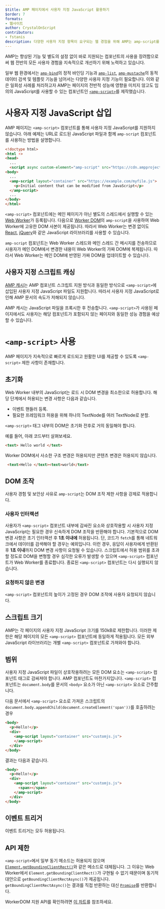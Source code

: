 ```yaml
---
$title: AMP 페이지에서 사용자 지정 JavaScript 활용하기
$order: 7
formats:
- 웹사이트
author: CrystalOnScript
contributors:
- fstanis
description: 다양한 사용자 지정 항목이 요구되는 웹 경험을 위해 AMP는 amp-script를 제작했습니다. 이 컴포넌트를 통해 AMP 페이지에서 페이지의 다른 성능에 영향을 미치지 않고도 임의의 JavaScript를 사용할 수 있습니다.
---
```


AMP는 향상된 기능 및 별도의 설정 없이 바로 지원되는 컴포넌트의 사용을 장려함으로써 웹 전반의 모든 사용자 경험을 지속적으로 개선하기 위해 노력하고 있습니다.

일부 웹 환경에서는 [`amp-bind`](../../../documentation/components/reference/amp-bind.md?format=websites)의 정적 바인딩 기능과 [`amp-list`](../../../documentation/components/reference/amp-list.md?format=websites), [`amp-mustache`](../../../documentation/components/reference/amp-mustache.md?format=websites)의 동적 데이터 검색 및 템플릿 기능을 넘어서는 다양한 사용자 지정 기능이 필요합니다. 이와 같은 일회성 사례를 처리하고자 AMP는 페이지의 전반적 성능에 영향을 미치지 않고도 임의의 JavaScript를 사용할 수 있는 컴포넌트인 [`<amp-script>`](../../../documentation/components/reference/amp-script.md?format=websites)를 제작했습니다.

# 사용자 지정 JavaScript 삽입

AMP 페이지는 `<amp-script>` 컴포넌트를 통해 사용자 지정 JavaScript를 지원하지 않습니다. 아래 예제는 URL로 로드된 JavaScript 파일과 함께 `amp-script` 컴포넌트를 사용하는 방법을 설명합니다.

```html
<!doctype html>
<html ⚡>
<head>
  ...
  <script async custom-element="amp-script" src="https://cdn.ampproject.org/v0/amp-script-0.1.js"></script>
<body>
  ...
  <amp-script layout="container" src="https://example.com/myfile.js">
    <p>Initial content that can be modified from JavaScript</p>
  </amp-script>
  ...
</body>
</html>
```

`<amp-script>` 컴포넌트에는 메인 페이지가 아닌 별도의 스레드에서 실행할 수 있는 [Web Worker](https://developer.mozilla.org/en-US/docs/Web/API/Web_Workers_API)가 등록됩니다. 다음으로 [Worker DOM](https://github.com/ampproject/worker-dom)의 `amp-script`을 사용하여 Web Worker에 고유한 DOM 사본이 제공됩니다. 따라서 Web Worker는 변경 없이도 [React](https://reactjs.org/), [jQuery](https://jquery.com/)와 같은 JavaScript 라이브러리를 사용할 수 있습니다.

`amp-script` 컴포넌트는 Web Worker 스레드와 메인 스레드 간 메시지를 전송하므로 사용자가 메인 DOM에서 변경한 내용이 Web Worker의 가짜 DOM에 복제됩니다. 따라서 Web Worker는 메인 DOM에 반영된 가짜 DOM을 업데이트할 수 있습니다.

## 사용자 지정 스크립트 캐싱

[AMP 캐시](../../../documentation/guides-and-tutorials/learn/amp-caches-and-cors/how_amp_pages_are_cached.md)는 AMP 컴포넌트 스크립트 지원 방식과 동일한 방식으로 `<amp-script>`에 삽입된 사용자 지정 JavaScript 파일도 지원합니다. 따라서 사용자 지정 JavaScript로 인해 AMP 문서의 속도가 저해되지 않습니다.

AMP 캐시는 JavaScript 파일을 프록시한 후 전송합니다. `<amp-script>`가 사용된 페이지에서도 사용자는 해당 컴포넌트가 포함되지 않는 페이지와 동일한 성능 경험을 예상할 수 있습니다.

# `<amp-script>` 사용

AMP 페이지가 지속적으로 빠르게 로드되고 원활한 UI를 제공할 수 있도록 `<amp-script>` 제한 사항이 존재합니다.

## 초기화

Web Worker 내부의 JavaScript는 로드 시 DOM 변경을 최소한으로 허용합니다. 해당 단계에서 허용되는 변경 사항은 다음과 같습니다.

- 이벤트 핸들러 등록.
- 필요한 프레임워크 허용을 위해 하나의 TextNode를 여러 TextNode로 분할.

`<amp-script>` 태그 내부의 DOM은 초기화 전후로 거의 동일해야 합니다.

예를 들어, 아래 코드부터 살펴보세요.

```html
<text> Hello world </text>
```

Worker DOM에서 사소한 구조 변경은 허용되지만 콘텐츠 변경은 허용되지 않습니다.

```html
 <text>Hello </text><text>world</text>
```

## DOM 조작

사용자 경험 및 보안상 사유로 `amp-script`는 DOM 조작 제한 사항을 강제로 적용합니다.

### 사용자 인터랙션

사용자가 `<amp-script>` 컴포넌트 내부에 감싸진 요소와 상호작용할 시 사용자 지정 JavaScript는 필요한 경우 신속하게 DOM 조작을 반환해야 합니다. 기본적으로 DOM 변경 사항은 초기 인터랙션 후 **1초 이내에** 허용됩니다. 단, 코드가 `fetch`를 통해 네트워크에서 데이터를 검색해야 할 경우는 예외입니다. 이런 경우, 응답이 사용자에게 반환된 후 **1초 이내**까지 DOM 변경 사항이 요청될 수 있습니다. 스크립트에서 허용 범위를 초과할 정도로 DOM을 변형할 경우 심각한 오류가 발생할 수 있으며 `<amp-script>` 컴포넌트가 Web Worker를 종료합니다. 종료된 `<amp-script>` 컴포넌트는 다시 실행되지 않습니다.

### 요청하지 않은 변경

`<amp-script>` 컴포넌트의 높이가 고정된 경우 DOM 조작에 사용자 요청되지 않습니다.

## 스크립트 크기

AMP는 각 페이지의 사용자 지정 JavaScript 크기를 150kB로 제한합니다. 이러한 제한은 해당 페이지의 모든 `<amp-script>` 컴포넌트에 동일하게 적용됩니다. 모든 외부 JavaScript 라이브러리는 개별 `<amp-script>` 컴포넌트로 가져와야 합니다.

## 범위

사용자 지정 JavaScript 파일이 상호작용하려는 모든 DOM 요소는 `<amp-script>` 컴포넌트 태그로 감싸져야 합니다. AMP 컴포넌트도 마찬가지입니다. `<amp-script>` 컴포넌트는 `document.body`를 문서의 `<body>` 요소가 아닌 `<amp-script>` 요소로 간주합니다.

다음 문서에서 `<amp-script>` 요소로 가져온 스크립트의 `document.body.appendChild(document.createElement('span'))`를 호출하려는 경우

```html
<body>
  <p>Hello!</p>
  <div>
    <amp-script layout="container" src="customjs.js">
    </amp-script>
  </div>
</body>
```

결과는 다음과 같습니다.

```html
<body>
  <p>Hello!</p>
  <div>
    <amp-script layout="container" src="customjs.js">
      <span></span>
    </amp-script>
  </div>
</body>
```

## 이벤트 트리거

이벤트 트리거는 모두 허용됩니다.

## API 제한<a name="api-restrictions"></a>

`<amp-script>`에서 일부 동기 메소드는 허용되지 않으며 [`Element.getBoundingClientRect()`](https://developer.mozilla.org/en-US/docs/Web/API/Element/getBoundingClientRect)와 같은 메소드로 대체됩니다. 그 이유는 Web Worker에서 `Element.getBoundingClientRect()`가 구현될 수 없기 때문이며 동기적 대안으로 `getBoundingClientRectAsync()`가 제공됩니다. `getBoundingClientRectAsync()`는 결과를 직접 반환하는 대신 [`Promise`](https://developer.mozilla.org/en-US/docs/Web/JavaScript/Reference/Global_Objects/Promise)를 반환합니다.

WorkerDOM 지원 API를 확인하려면 [이 차트](https://github.com/ampproject/worker-dom/blob/main/web_compat_table.md)를 참조하세요.
